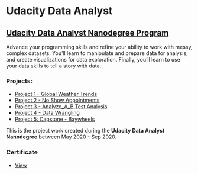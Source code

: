 # Udacity Data Analyst
## [Udacity Data Analyst Nanodegree Program](https://www.udacity.com/course/data-analyst-nanodegree--nd002)

Advance your programming skills and refine your ability to work with messy, complex datasets. You’ll learn to manipulate and prepare data for analysis, and create visualizations for data exploration. Finally, you’ll learn to use your data skills to tell a story with data.

### Projects:

- [Project 1 - Global Weather Trends](./Project_01)
- [Project 2 - No Show Appointments](./Project_02)
- [Project 3 - Analyze_A_B Test Analysis](./Project_03)
- [Project 4 - Data Wrangling](./Project_04)
- [Project 5: Capstone - Baywheels](./Project_05)

This is the project work created during the  **Udacity Data Analyst Nanodegree** between May 2020 - Sep 2020.

### Certificate

- [View](https://confirm.udacity.com/CRHFDRZD)
 
